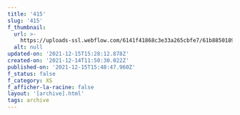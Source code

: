 ```yaml
---
title: '415'
slug: '415'
f_thumbnail:
  url: >-
    https://uploads-ssl.webflow.com/6141f41868c3e33a265cbfe7/61b885018940c74a2411aa87_415.jpg
  alt: null
updated-on: '2021-12-15T15:28:12.878Z'
created-on: '2021-12-14T11:50:30.022Z'
published-on: '2021-12-15T15:48:47.960Z'
f_status: false
f_category: XS
f_afficher-la-racine: false
layout: '[archive].html'
tags: archive
---
```



